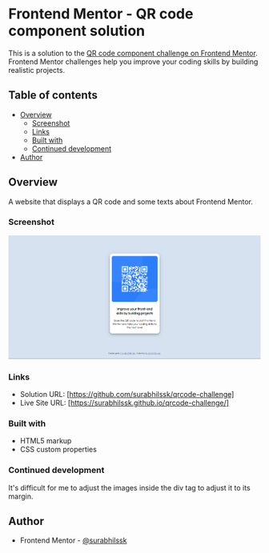 # Frontend Mentor - QR code component solution

This is a solution to the [QR code component challenge on Frontend Mentor](https://www.frontendmentor.io/challenges/qr-code-component-iux_sIO_H). Frontend Mentor challenges help you improve your coding skills by building realistic projects. 

## Table of contents

- [Overview](#overview)
  - [Screenshot](#screenshot)
  - [Links](#links)
  - [Built with](#built-with)
  - [Continued development](#continued-development)
- [Author](#author)

## Overview
  A website that displays a QR code and some texts about Frontend Mentor.
### Screenshot

![](images/Screenshot%202023-04-02%20101550.png)

### Links

- Solution URL: [https://github.com/surabhilssk/qrcode-challenge]
- Live Site URL: [https://surabhilssk.github.io/qrcode-challenge/]

### Built with

- HTML5 markup
- CSS custom properties

### Continued development

It's difficult for me to adjust the images inside the div tag to adjust it to its margin.


## Author

- Frontend Mentor - [@surabhilssk](https://www.frontendmentor.io/profile/surabhilssk)
